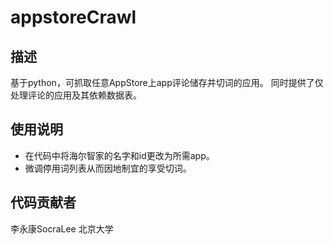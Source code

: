 # appstoreCrawl
## 描述
基于python，可抓取任意AppStore上app评论储存并切词的应用。
同时提供了仅处理评论的应用及其依赖数据表。
## 使用说明
- 在代码中将海尔智家的名字和id更改为所需app。
- 微调停用词列表从而因地制宜的享受切词。
## 代码贡献者
李永康SocraLee 北京大学
